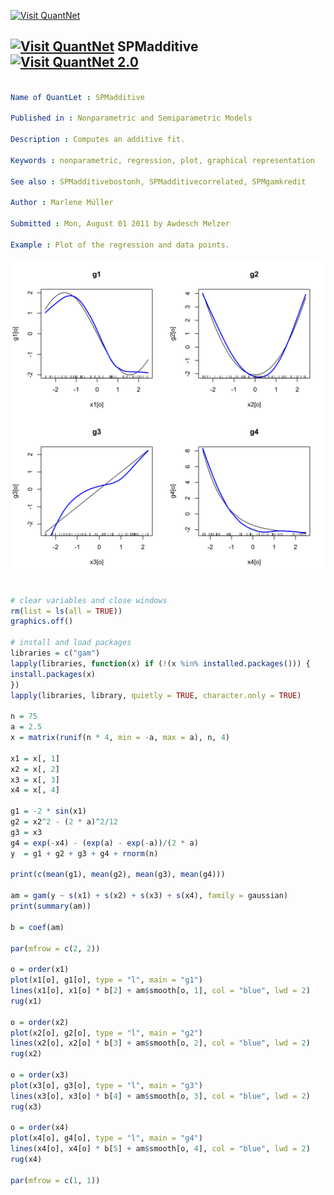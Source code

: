 
[<img src="https://github.com/QuantLet/Styleguide-and-FAQ/blob/master/pictures/banner.png" width="880" alt="Visit QuantNet">](http://quantlet.de/index.php?p=info)

## [<img src="https://github.com/QuantLet/Styleguide-and-Validation-procedure/blob/master/pictures/qloqo.png" alt="Visit QuantNet">](http://quantlet.de/) **SPMadditive** [<img src="https://github.com/QuantLet/Styleguide-and-Validation-procedure/blob/master/pictures/QN2.png" width="60" alt="Visit QuantNet 2.0">](http://quantlet.de/d3/ia)

```yaml

Name of QuantLet : SPMadditive

Published in : Nonparametric and Semiparametric Models

Description : Computes an additive fit.

Keywords : nonparametric, regression, plot, graphical representation

See also : SPMadditivebostonh, SPMadditivecorrelated, SPMgamkredit

Author : Marlene Müller

Submitted : Mon, August 01 2011 by Awdesch Melzer

Example : Plot of the regression and data points.

```

![Picture1](SPMadditive-1.png)


```r

# clear variables and close windows
rm(list = ls(all = TRUE))
graphics.off()

# install and load packages
libraries = c("gam")
lapply(libraries, function(x) if (!(x %in% installed.packages())) {
install.packages(x)
})
lapply(libraries, library, quietly = TRUE, character.only = TRUE)

n = 75
a = 2.5
x = matrix(runif(n * 4, min = -a, max = a), n, 4)

x1 = x[, 1]
x2 = x[, 2]
x3 = x[, 3]
x4 = x[, 4]

g1 = -2 * sin(x1)
g2 = x2^2 - (2 * a)^2/12
g3 = x3
g4 = exp(-x4) - (exp(a) - exp(-a))/(2 * a)
y  = g1 + g2 + g3 + g4 + rnorm(n)

print(c(mean(g1), mean(g2), mean(g3), mean(g4)))

am = gam(y ~ s(x1) + s(x2) + s(x3) + s(x4), family = gaussian)
print(summary(am))

b = coef(am)

par(mfrow = c(2, 2))

o = order(x1)
plot(x1[o], g1[o], type = "l", main = "g1")
lines(x1[o], x1[o] * b[2] + am$smooth[o, 1], col = "blue", lwd = 2)
rug(x1)

o = order(x2)
plot(x2[o], g2[o], type = "l", main = "g2")
lines(x2[o], x2[o] * b[3] + am$smooth[o, 2], col = "blue", lwd = 2)
rug(x2)

o = order(x3)
plot(x3[o], g3[o], type = "l", main = "g3")
lines(x3[o], x3[o] * b[4] + am$smooth[o, 3], col = "blue", lwd = 2)
rug(x3)

o = order(x4)
plot(x4[o], g4[o], type = "l", main = "g4")
lines(x4[o], x4[o] * b[5] + am$smooth[o, 4], col = "blue", lwd = 2)
rug(x4)

par(mfrow = c(1, 1))

```
